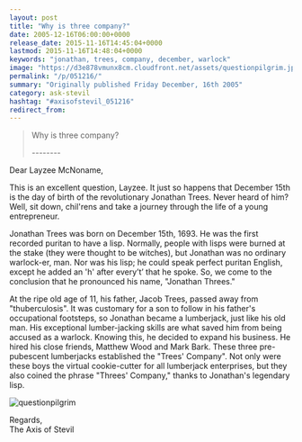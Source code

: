 ```yaml
---
layout: post
title: "Why is three company?"
date: 2005-12-16T06:00:00+0000
release_date: 2015-11-16T14:45:04+0000
lastmod: 2015-11-16T14:48:04+0000
keywords: "jonathan, trees, company, december, warlock"
image: "https://d3e878vmunx8cm.cloudfront.net/assets/questionpilgrim.jpg"
permalink: "/p/051216/"
summary: "Originally published Friday December, 16th 2005"
category: ask-stevil
hashtag: "#axisofstevil_051216"
redirect_from:
---
```


[p01]: https://d3e878vmunx8cm.cloudfront.net/assets/questionpilgrim.jpg "questionpilgrim"
> Why is three company?
> 
> \--------

Dear Layzee McNoname,

This is an excellent question, Layzee. It just so happens that December 15th is the day of birth of the revolutionary Jonathan Trees. Never heard of him? Well, sit down, chil'rens and take a journey through the life of a young entrepreneur.

Jonathan Trees was born on December 15th, 1693. He was the first recorded puritan to have a lisp. Normally, people with lisps were burned at the stake (they were thought to be witches), but Jonathan was no ordinary warlock-er, man. Nor was his lisp; he could speak perfect puritan English, except he added an 'h' after every’t’ that he spoke. So, we come to the conclusion that he pronounced his name, "Jonathan Threes."

At the ripe old age of 11, his father, Jacob Trees, passed away from "thuberculosis". It was customary for a son to follow in his father's occupational footsteps, so Jonathan became a lumberjack, just like his old man. His exceptional lumber-jacking skills are what saved him from being accused as a warlock. Knowing this, he decided to expand his business. He hired his close friends, Matthew Wood and Mark Bark. These three pre-pubescent lumberjacks established the "Trees' Company". Not only were these boys the virtual cookie-cutter for all lumberjack enterprises, but they also coined the phrase "Threes' Company," thanks to Jonathan's legendary lisp.

![questionpilgrim][p01]

Regards,  
The Axis of Stevil
